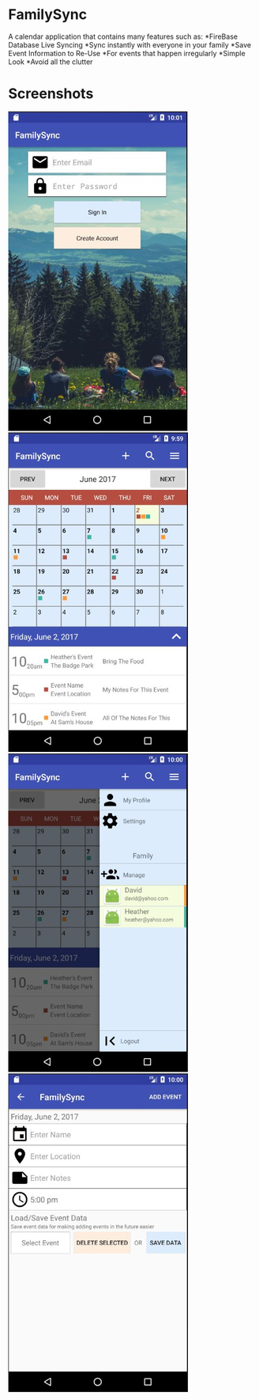 # FamilySync

A calendar application that contains many features such as:
*FireBase Database Live Syncing
  *Sync instantly with everyone in your family
*Save Event Information to Re-Use
  *For events that happen irregularly
*Simple Look
  *Avoid all the clutter

# Screenshots
![SignIn Screen](/FamilySync/screenshots/FamilySync_SignIn.JPG?raw=true "SignIn Screen")
![Main Screen](/FamilySync/screenshots/FamilySync_Main.JPG?raw=true "Main Screen")
![Menu Screen](/FamilySync/screenshots/FamilySync_Menu.JPG?raw=true "Menu Screen")
![Add Event Screen](/FamilySync/screenshots/FamilySync_AddEvent.JPG?raw=true "Add Event Screen")
